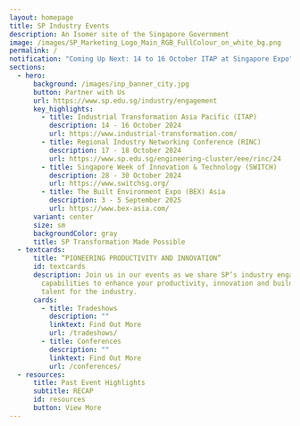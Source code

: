 ```yaml
---
layout: homepage
title: SP Industry Events
description: An Isomer site of the Singapore Government
image: /images/SP_Marketing_Logo_Main_RGB_FullColour_on_white_bg.png
permalink: /
notification: "Coming Up Next: 14 to 16 October ITAP at Singapore Expo"
sections:
  - hero:
      background: /images/inp_banner_city.jpg
      button: Partner with Us
      url: https://www.sp.edu.sg/industry/engagement
      key_highlights:
        - title: Industrial Transformation Asia Pacific (ITAP)
          description: 14 - 16 October 2024
          url: https://www.industrial-transformation.com/
        - title: Regional Industry Networking Conference (RINC)
          description: 17 - 18 October 2024
          url: https://www.sp.edu.sg/engineering-cluster/eee/rinc/24
        - title: Singapore Week of Innovation & Technology (SWITCH)
          description: 28 - 30 October 2024
          url: https://www.switchsg.org/
        - title: The Built Environment Expo (BEX) Asia
          description: 3 - 5 September 2025
          url: https://www.bex-asia.com/
      variant: center
      size: sm
      backgroundColor: gray
      title: SP Transformation Made Possible
  - textcards:
      title: “PIONEERING PRODUCTIVITY AND INNOVATION”
      id: textcards
      description: Join us in our events as we share SP’s industry engagement
        capabilities to enhance your productivity, innovation and building
        talent for the industry.
      cards:
        - title: Tradeshows
          description: ""
          linktext: Find Out More
          url: /tradeshows/
        - title: Conferences
          description: ""
          linktext: Find Out More
          url: /conferences/
  - resources:
      title: Past Event Highlights
      subtitle: RECAP
      id: resources
      button: View More
---
```

